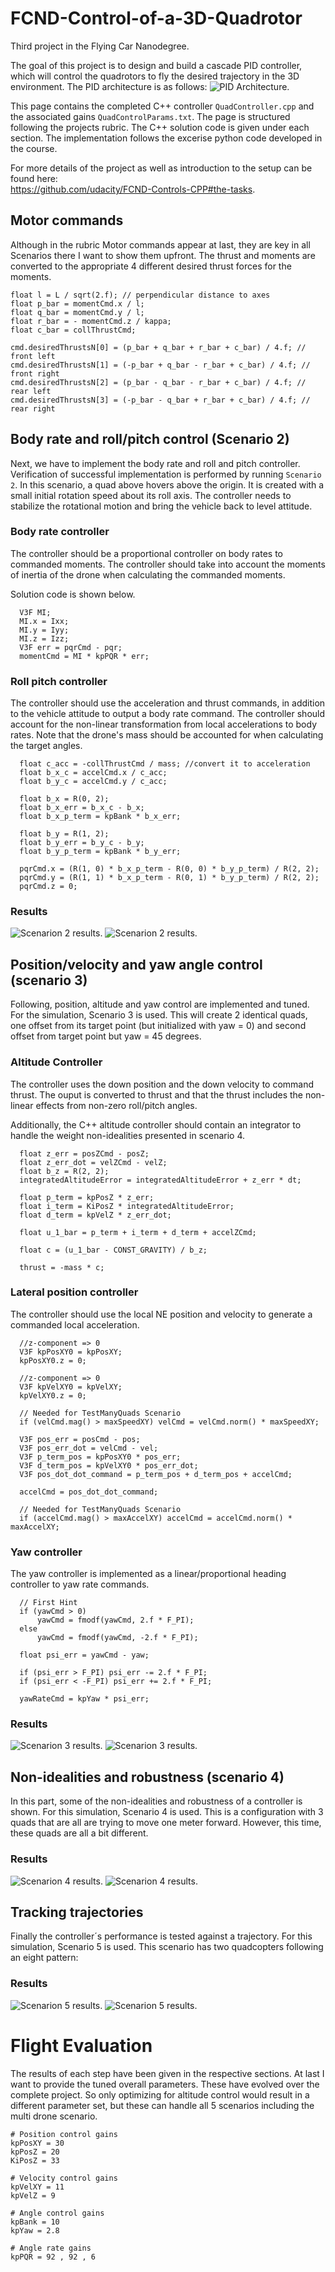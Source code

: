 # FCND-Control-of-a-3D-Quadrotor
Third project in the Flying Car Nanodegree.

The goal of this project is to design and build a cascade PID controller, which will control the quadrotors to fly the desired trajectory in the 3D environment. The PID architecture is as follows:
![PID Architecture.](3d-control-arch.png)

This page contains the completed C++ controller `QuadController.cpp` and the associated gains `QuadControlParams.txt`. The page is structured following the projects rubric. The C++ solution code is given under each section. The implementation follows the excerise python code developed in the course.

For more details of the project as well as introduction to the setup can be found here: <br>
https://github.com/udacity/FCND-Controls-CPP#the-tasks.

## Motor commands
Although in the rubric Motor commands appear at last, they are key in all Scenarios there I want to show them upfront. The thrust and moments are converted to the appropriate 4 different desired thrust forces for the moments. 

	float l = L / sqrt(2.f); // perpendicular distance to axes
	float p_bar = momentCmd.x / l; 
	float q_bar = momentCmd.y / l; 
	float r_bar = - momentCmd.z / kappa; 
	float c_bar = collThrustCmd; 
	
	cmd.desiredThrustsN[0] = (p_bar + q_bar + r_bar + c_bar) / 4.f; // front left
	cmd.desiredThrustsN[1] = (-p_bar + q_bar - r_bar + c_bar) / 4.f; // front right
	cmd.desiredThrustsN[2] = (p_bar - q_bar - r_bar + c_bar) / 4.f; // rear left
	cmd.desiredThrustsN[3] = (-p_bar - q_bar + r_bar + c_bar) / 4.f; // rear right

## Body rate and roll/pitch control (Scenario 2)
Next, we have to implement the body rate and roll and pitch controller. Verification of successful implementation is performed by running `Scenario 2`. In this scenario, a quad above hovers above the origin. It is created with a small initial rotation speed about its roll axis. The controller needs to stabilize the rotational motion and bring the vehicle back to level attitude.

### Body rate controller
The controller should be a proportional controller on body rates to commanded moments. The controller should take into account the moments of inertia of the drone when calculating the commanded moments.

Solution code is shown below.
```
  V3F MI;
  MI.x = Ixx;
  MI.y = Iyy;
  MI.z = Izz;
  V3F err = pqrCmd - pqr;
  momentCmd = MI * kpPQR * err; 
```

### Roll pitch controller
The controller should use the acceleration and thrust commands, in addition to the vehicle attitude to output a body rate command. The controller should account for the non-linear transformation from local accelerations to body rates. Note that the drone's mass should be accounted for when calculating the target angles.
```
  float c_acc = -collThrustCmd / mass; //convert it to acceleration
  float b_x_c = accelCmd.x / c_acc;
  float b_y_c = accelCmd.y / c_acc;

  float b_x = R(0, 2);
  float b_x_err = b_x_c - b_x;
  float b_x_p_term = kpBank * b_x_err;

  float b_y = R(1, 2);
  float b_y_err = b_y_c - b_y;
  float b_y_p_term = kpBank * b_y_err;

  pqrCmd.x = (R(1, 0) * b_x_p_term - R(0, 0) * b_y_p_term) / R(2, 2);
  pqrCmd.y = (R(1, 1) * b_x_p_term - R(0, 1) * b_y_p_term) / R(2, 2);
  pqrCmd.z = 0;
```
### Results

![Scenarion 2 results.](scenario_2.png)
![Scenarion 2 results.](Con_Scenario_22.png)

## Position/velocity and yaw angle control (scenario 3)
Following, position, altitude and yaw control are implemented and tuned. For the simulation, Scenario 3 is used. This will create 2 identical quads, one offset from its target point (but initialized with yaw = 0) and second offset from target point but yaw = 45 degrees.

### Altitude Controller
The controller uses the down position and the down velocity to command thrust. The ouput is converted to thrust and that the thrust includes the non-linear effects from non-zero roll/pitch angles.

Additionally, the C++ altitude controller should contain an integrator to handle the weight non-idealities presented in scenario 4.
```
  float z_err = posZCmd - posZ;
  float z_err_dot = velZCmd - velZ;
  float b_z = R(2, 2);
  integratedAltitudeError = integratedAltitudeError + z_err * dt;

  float p_term = kpPosZ * z_err;
  float i_term = KiPosZ * integratedAltitudeError;
  float d_term = kpVelZ * z_err_dot;

  float u_1_bar = p_term + i_term + d_term + accelZCmd;

  float c = (u_1_bar - CONST_GRAVITY) / b_z;

  thrust = -mass * c;
```
### Lateral position controller
The controller should use the local NE position and velocity to generate a commanded local acceleration.
```
  //z-component => 0
  V3F kpPosXY0 = kpPosXY;
  kpPosXY0.z = 0;

  //z-component => 0
  V3F kpVelXY0 = kpVelXY;
  kpVelXY0.z = 0;
  
  // Needed for TestManyQuads Scenario
  if (velCmd.mag() > maxSpeedXY) velCmd = velCmd.norm() * maxSpeedXY;

  V3F pos_err = posCmd - pos;
  V3F pos_err_dot = velCmd - vel;
  V3F p_term_pos = kpPosXY0 * pos_err;
  V3F d_term_pos = kpVelXY0 * pos_err_dot;
  V3F pos_dot_dot_command = p_term_pos + d_term_pos + accelCmd;

  accelCmd = pos_dot_dot_command;

  // Needed for TestManyQuads Scenario
  if (accelCmd.mag() > maxAccelXY) accelCmd = accelCmd.norm() * maxAccelXY;
```
### Yaw controller
The yaw controller is implemented as a linear/proportional heading controller to yaw rate commands.
```
  // First Hint
  if (yawCmd > 0) 
	  yawCmd = fmodf(yawCmd, 2.f * F_PI);
  else 
	  yawCmd = fmodf(yawCmd, -2.f * F_PI);

  float psi_err = yawCmd - yaw;

  if (psi_err > F_PI) psi_err -= 2.f * F_PI;
  if (psi_err < -F_PI) psi_err += 2.f * F_PI;

  yawRateCmd = kpYaw * psi_err;
```
### Results

![Scenarion 3 results.](scenario_3.png)
![Scenarion 3 results.](Con_Scenario_33.png)

  
## Non-idealities and robustness (scenario 4)
In this part,  some of the non-idealities and robustness of a controller is shown. For this simulation, Scenario 4 is used. This is a configuration with 3 quads that are all are trying to move one meter forward. However, this time, these quads are all a bit different.

### Results

![Scenarion 4 results.](scenario_4.png)
![Scenarion 4 results.](Con_Scenario_44.png)

## Tracking trajectories

Finally the controller´s performance is tested against a trajectory. For this simulation, Scenario 5 is used. This scenario has two quadcopters following an eight pattern:

### Results

![Scenarion 5 results.](scenario_5.png)
![Scenarion 5 results.](Con_Scenario_55.png)

# Flight Evaluation
The results of each step have been given in the respective sections. At last I want to provide the tuned overall parameters. These have evolved over the complete project. So only optimizing for altitude control would result in a different parameter set, but these can handle all 5 scenarios including the multi drone scenario.
```
# Position control gains
kpPosXY = 30
kpPosZ = 20
KiPosZ = 33

# Velocity control gains
kpVelXY = 11
kpVelZ = 9

# Angle control gains
kpBank = 10
kpYaw = 2.8

# Angle rate gains
kpPQR = 92 , 92 , 6
```
